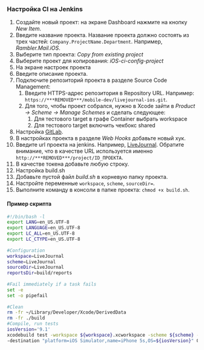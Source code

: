 ### Настройка CI на Jenkins

1. Создайте новый проект: на экране Dashboard нажмите на кнопку *New Item*.
  1. Введите название проекта. Название проекта должно состоять из трех частей: `Company.ProjectName.Department`. Например, *Rambler.Mail.iOS*.
  2. Выберите тип проекта: *Copy from existing project*
  3. Выберите проект для копирования: *iOS-ci-config-project*
2. На экране настроек проекта
  1. Введите описание проекта.
  2. Подключите репозиторий проекта в разделе Source Code Management:
      1. Введите HTTPS-адрес репозитория в Repository URL. Например: `https://***REMOVED***/mobile-dev/livejournal-ios.git`.
      2. Для того, чтобы проект собрался, нужно в Xcode зайти в *Product -> Scheme -> Manage Schemes* и сделать следующее:
          1. Для тестового target в графе Container выбрать workspace
          2. Для тестового target включить чекбокс shared
3. Настройка [GitLab](https://***REMOVED***
).
  1. В настройках проекта в разделе *Web Hooks* добавьте новый хук.
  2. Введите url проекта на jenkins. Например, [LiveJournal](http://***REMOVED***). Обратите внимание, что в качестве URL используется именно `http://***REMOVED***/project/ID_ПРОЕКТА`.
  3. В качестве токена добавьте любую строку.
4. Настройка build.sh
  1. Добавьте пустой файл *build.sh* в корневую папку проекта.
  2. Настройте переменные `workspace`, `scheme`, `sourceDir=`.
  3. Выполните команду в консоли в папке проекта: `chmod +x build.sh`.

#### Пример скрипта

```sh
#!/bin/bash -l
export LANG=en_US.UTF-8
export LANGUAGE=en_US.UTF-8
export LC_ALL=en_US.UTF-8
export LC_CTYPE=en_US.UTF-8
 
#Configuration
workspace=LiveJournal
scheme=LiveJournal
sourceDir=LiveJournal
reportsDir=build/reports
 
#Fail immediately if a task fails
set -e
set -o pipefail
 
#Clean
rm -fr ~/Library/Developer/Xcode/DerivedData
rm -fr ./build
#Compile, run tests
iosVersion='9.1'
xcodebuild test -workspace ${workspace}.xcworkspace -scheme ${scheme} -configuration Debug \
-destination "platform=iOS Simulator,name=iPhone 5s,OS=${iosVersion}" ONLY_ACTIVE_ARCH=YES | xcpretty -c --report junit
```
